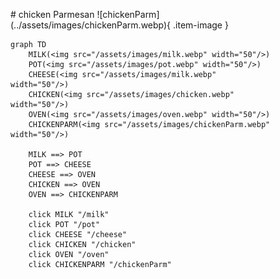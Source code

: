<figure markdown="1">
# chicken Parmesan
![chickenParm](../assets/images/chickenParm.webp){ .item-image }

```mermaid
graph TD
    MILK(<img src="/assets/images/milk.webp" width="50"/>)
    POT(<img src="/assets/images/pot.webp" width="50"/>)
    CHEESE(<img src="/assets/images/milk.webp" width="50"/>)
    CHICKEN(<img src="/assets/images/chicken.webp" width="50"/>)
    OVEN(<img src="/assets/images/oven.webp" width="50"/>)
    CHICKENPARM(<img src="/assets/images/chickenParm.webp" width="50"/>)

    MILK ==> POT
    POT ==> CHEESE
    CHEESE ==> OVEN
    CHICKEN ==> OVEN
    OVEN ==> CHICKENPARM

    click MILK "/milk"
    click POT "/pot"
    click CHEESE "/cheese"
    click CHICKEN "/chicken"
    click OVEN "/oven"
    click CHICKENPARM "/chickenParm"
```

</figure>